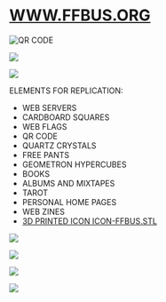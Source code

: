 # [WWW.FFBUS.ORG](https://www.ffbus.org/)

![QR CODE](https://raw.githubusercontent.com/LafeLabs/ffbusdotorg/main/trashmagic/qrcode-page.png)

![](https://raw.githubusercontent.com/LafeLabs/ffbusdotorg/main/trashmagic/iconpage.svg)

![](https://raw.githubusercontent.com/LafeLabs/ffbusdotorg/main/trashmagic/icon-stencil.svg)


ELEMENTS FOR REPLICATION:

- WEB SERVERS
- CARDBOARD SQUARES
- WEB FLAGS
- QR CODE
- QUARTZ CRYSTALS
- FREE PANTS
- GEOMETRON HYPERCUBES
- BOOKS
- ALBUMS AND MIXTAPES
- TAROT
- PERSONAL HOME PAGES
- WEB ZINES
- [3D PRINTED ICON ICON-FFBUS.STL](https://raw.githubusercontent.com/LafeLabs/ffbusdotorg/main/trashmagic/icon-ffbus.stl)

![](https://raw.githubusercontent.com/LafeLabs/ffbusdotorg/main/trashmagic/space-square.png)

![](https://raw.githubusercontent.com/LafeLabs/ffbusdotorg/main/trashmagic/dirt-square.png)

![](https://raw.githubusercontent.com/LafeLabs/ffbusdotorg/main/trashmagic/fire-square.png)

![](https://raw.githubusercontent.com/LafeLabs/ffbusdotorg/main/trashmagic/cone-square.png)
